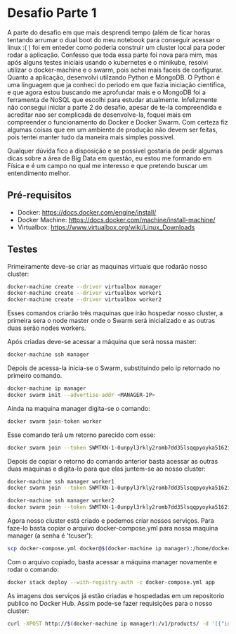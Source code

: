 # Desafio Parte 1

A parte do desafio em que mais desprendi tempo (além de ficar horas tentando arrumar o dual boot do meu notebook para conseguir acessar o linux :( ) foi em enteder como poderia construir um cluster local para poder rodar a aplicação. Confesso que toda essa parte foi nova para mim, mas após alguns testes iniciais usando o kubernetes e o minikube, resolvi utilizar o docker-machine e o swarm, pois achei mais faceis de configurar. Quanto a aplicação, desenvolvi utilzando Python e MongoDB. O Python é uma linguagem que ja conheci do periodo em que fazia iniciação cientifica, e que agora estou buscando me aprofundar mais e o MongoDB foi a ferramenta de NoSQL que escolhi para estudar atualmente. Infelizmente não consegui iniciar a parte 2 do desafio, apesar de te-la compreendida e acreditar nao ser complicada de desenvolve-la, foquei mais em compreender o funcionamento do Docker e Docker Swarm. Com certeza fiz algumas coisas que em um ambiente de produção não devem ser feitas, pois tentei manter tudo da maneira mais simples possivel.

Qualquer dúvida fico a disposição e se possivel gostaria de pedir algumas dicas sobre a área de Big Data em questão, eu estou me formando em Física e é um campo no qual me interesso e que pretendo buscar um entendimento melhor.

## Pré-requisitos

- Docker: https://docs.docker.com/engine/install/
- Docker Machine: https://docs.docker.com/machine/install-machine/
- Virtualbox: https://www.virtualbox.org/wiki/Linux_Downloads

## Testes

Primeiramente deve-se criar as maquinas virtuais que rodarão nosso cluster:
```bash
docker-machine create --driver virtualbox manager
docker-machine create --driver virtualbox worker1
docker-machine create --driver virtualbox worker2
```
Esses comandos criarão trẽs maquinas que irão hospedar nosso cluster, a primeira sera o node master onde o Swarm será inicializado e as outras duas serão nodes workers.

Após criadas deve-se acessar a máquina que será nossa master:
```bash
docker-machine ssh manager

```
Depois de acessa-la inicia-se o Swarm, substituindo <MANAGER-IP> pelo ip retornado no primeiro comando.
```bash
docker-machine ip manager
docker swarm init --advertise-addr <MANAGER-IP>
```
Ainda na maquina manager digita-se o comando:
 ```bash
docker swarm join-token worker
```
Esse comando terá um retorno parecido com esse:
```bash
docker swarm join --token SWMTKN-1-0unpyl3rkly2romb7dd35lsqqpyoyka5162i0tt3um7b4lvjwd-638gmvjgct104hrcp7pvdti5t 192.168.99.100:2377
```
Depois de copiar o retorno do comando anterior basta acessar as outras duas maquinas e digita-lo para que elas juntem-se ao nosso cluster:
 ```bash
docker-machine ssh manager worker1
docker swarm join --token SWMTKN-1-0unpyl3rkly2romb7dd35lsqqpyoyka5162i0tt3um7b4lvjwd-638gmvjgct104hrcp7pvdti5t 192.168.99.100:2377

docker-machine ssh manager worker2
docker swarm join --token SWMTKN-1-0unpyl3rkly2romb7dd35lsqqpyoyka5162i0tt3um7b4lvjwd-638gmvjgct104hrcp7pvdti5t 192.168.99.100:2377
```

Agora nosso cluster está criado e podemos criar nossos serviços. Para faze-lo basta copiar o arquivo docker-compose.yml para nossa maquina manager (a senha é 'tcuser'):
 ```bash
 scp docker-compose.yml docker@$(docker-machine ip manager):/home/docker/
 ```

 Com o arquivo copiado, basta acessar a máquina manager novamente e rodar o comando:
```bash
docker stack deploy --with-registry-auth -c docker-compose.yml app
```

As imagens dos serviços já estão criadas e hospedadas em um repositorio publico no Docker Hub.
Assim pode-se fazer requisições para o nosso cluster:
```bash
curl -XPOST http://$(docker-machine ip manager):/v1/products/ -d '[{"id": "123", "name": "mesa"}]'
```